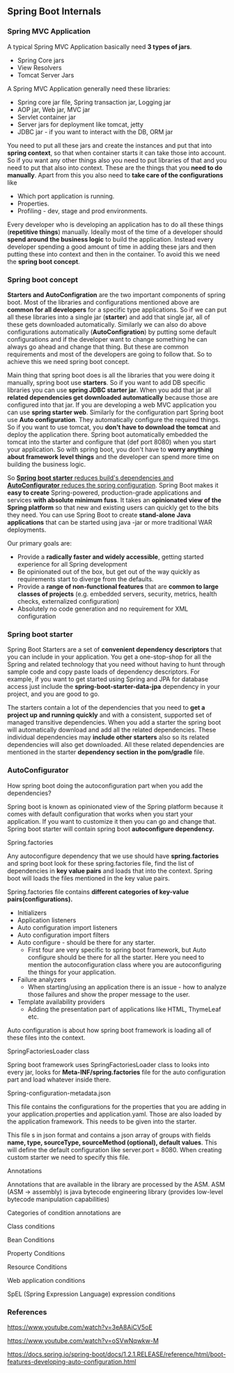 ## Spring Boot Internals

### Spring MVC Application

A typical Spring MVC Application basically need **3 types of jars**.

- Spring Core jars
- View Resolvers
- Tomcat Server Jars

A Spring MVC Application generally need these libraries: 

- Spring core jar file, Spring transaction jar, Logging jar
- AOP jar, Web jar, MVC jar
- Servlet container jar
- Server jars for deployment like tomcat, jetty
- JDBC jar - if you want to interact with the DB, ORM jar

You need to put all these jars and create the instances and put that into **spring context**, so that when container starts it can take those into account. So if you want any other things also you need to put libraries of that and you need to put that also into context. These are the things that you **need to do manually**. Apart from this you also need to **take care of the configurations** like

- Which port application is running.
- Properties.
- Profiling - dev, stage and prod environments.

Every developer who is developing an application has to do all these things (**repetitive things**) manually. Ideally most of the time of a developer should **spend around the business logic** to build the application. Instead every developer spending a good amount of time in adding these jars and then putting these into context and then in the container. To avoid this we need the **spring boot concept**.

### Spring boot concept

**Starters and AutoConfigration** are the two important components of spring boot. Most of the libraries and configurations mentioned above are **common for all developers** for a specific type applications. So if we can put all these libraries into a single jar (**starter**) and add that single jar, all of these gets downloaded automatically. Similarly we can also do above configurations automatically (**AutoConfigration**) by putting some default configurations and if the developer want to change something he can always go ahead and change that thing. But these are common requirements and most of the developers are going to follow that. So to achieve this we need spring boot concept.

Main thing that spring boot does is all the libraries that you were doing it manually, spring boot use **starters**. So if you want to add DB specific libraries you can use **spring JDBC starter jar**. When you add that jar all **related dependencies get downloaded automatically** because those are configured into that jar. If you are developing a web MVC application you can use **spring starter web**. Similarly for the configuration part Spring boot use **Auto configuration**. They automatically configure the required things. So if you want to use tomcat, you **don't have to download the tomcat** and deploy the application there. Spring boot automatically embedded the tomcat into the starter and configure that (def port 8080) when you start your application. So with spring boot, you don't have to **worry anything about framework level things** and the developer can spend more time on building the business logic.

So <u>**Spring boot starter** reduces build's dependencies and **AutoConfigurator** reduces the spring configuration</u>. Spring Boot makes it **easy to create** Spring-powered, production-grade applications and services **with absolute minimum fuss**. It takes an **opinionated view of the Spring platform** so that new and existing users can quickly get to the bits they need. You can use Spring Boot to create **stand-alone Java applications** that can be started using java -jar or more traditional WAR deployments. 

Our primary goals are:

- Provide a **radically faster and widely accessible**, getting started experience for all Spring development
- Be opinionated out of the box, but get out of the way quickly as requirements start to diverge from the defaults.
- Provide a **range of non-functional features** that are **common to large classes of projects** (e.g. embedded servers, security, metrics, health checks, externalized configuration)
- Absolutely no code generation and no requirement for XML configuration

### Spring boot starter

Spring Boot Starters are a set of **convenient dependency descriptors** that you can include in your application. You get a one-stop-shop for all the Spring and related technology that you need without having to hunt through sample code and copy paste loads of dependency descriptors. For example, if you want to get started using Spring and JPA for database access just include the **spring-boot-starter-data-jpa** dependency in your project, and you are good to go.

The starters contain a lot of the dependencies that you need to **get a project up and running quickly** and with a consistent, supported set of managed transitive dependencies. When you add a starter the spring boot will automatically download and add all the related dependencies. These individual dependencies may **include other starters** also so its related dependencies will also get downloaded. All these related dependencies are mentioned in the starter **dependency section in the pom/gradle** file.

### AutoConfigurator

How spring boot doing the autoconfiguration part when you add the dependencies?



Spring boot is known as opinionated view of the Spring platform because it comes with default configuration that works when you start your application. If you want to customize it then you can go and change that. Spring boot starter will contain spring boot **autoconfigure dependency.**

Spring.factories

Any autoconfigure dependency that we use should have **spring.factories** and spring boot look for these spring.factories file, find the list of dependencies in **key value pairs** and loads that into the context. Spring boot will loads the files mentioned in the key value pairs.

Spring.factories file contains **different categories of key-value pairs(configurations).**

- Initializers
- Application listeners
- Auto configuration import listeners
- Auto configuration import filters
- Auto configure - should be there for any starter.
  - First four are very specific to spring boot framework, but Auto configure should be there for all the starter. Here you need to mention the autoconfiguration class where you are autoconfiguring the things for your application.
- Failure analyzers
  - When starting/using an application there is an issue - how to analyze those failures and show the proper message to the user.
- Template availability providers
  - Adding the presentation part of applications like HTML, ThymeLeaf etc.

Auto configuration is about how spring boot framework is loading all of these files into the context.

SpringFactoriesLoader class

Spring boot framework uses SpringFactoriesLoader class to  looks into every jar, looks for **Meta-INF/spring.factories** file for the auto configuration part and load whatever inside there.

Spring-configuration-metadata.json

This file contains the configurations for the properties that you are adding in your application.properties and application.yaml. Those are also loaded by the application framework. This needs to be given into the starter.

This file s in json format and contains a json array of groups with fields **name, type, sourceType, sourceMethod (optional), default values**. This will define the default configuration like server.port = 8080. When creating custom starter we need to specify this file.



Annotations

Annotations that are available in the library are processed by the ASM. ASM (ASM -> assembly) is java bytecode engineering library (provides low-level bytecode manipulation capabilities)

Categories of condition annotations are 

Class conditions

Bean Conditions

Property Conditions

Resource Conditions

Web application conditions

SpEL (Spring Expression Language) expression conditions









### References

https://www.youtube.com/watch?v=3eA8AiCV5oE

https://www.youtube.com/watch?v=oSVwNqwkw-M

https://docs.spring.io/spring-boot/docs/1.2.1.RELEASE/reference/html/boot-features-developing-auto-configuration.html

